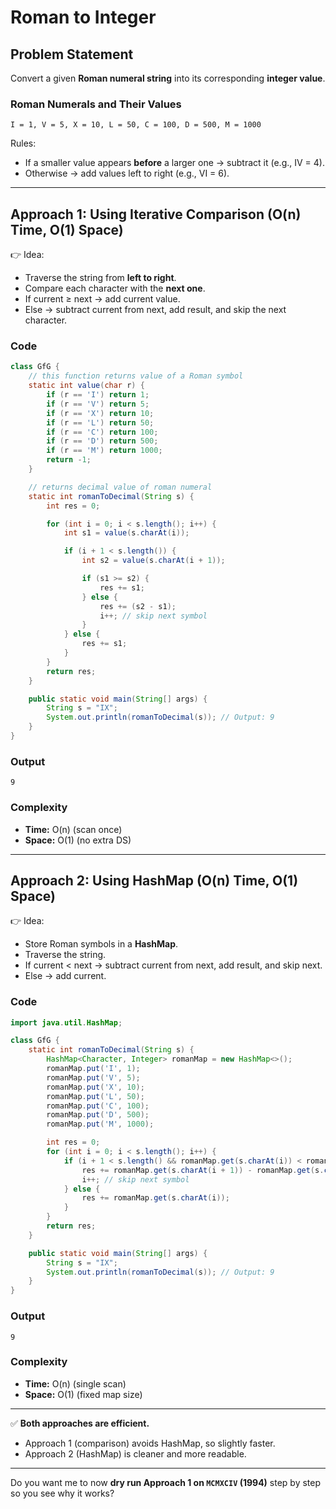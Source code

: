 # Roman to Integer

## Problem Statement

Convert a given **Roman numeral string** into its corresponding **integer value**.

### Roman Numerals and Their Values

```
I = 1, V = 5, X = 10, L = 50, C = 100, D = 500, M = 1000
```

Rules:

* If a smaller value appears **before** a larger one → subtract it (e.g., IV = 4).
* Otherwise → add values left to right (e.g., VI = 6).

---

## Approach 1: Using Iterative Comparison (O(n) Time, O(1) Space)

👉 Idea:

* Traverse the string from **left to right**.
* Compare each character with the **next one**.
* If current ≥ next → add current value.
* Else → subtract current from next, add result, and skip the next character.

### Code

```java
class GfG {
    // this function returns value of a Roman symbol
    static int value(char r) {
        if (r == 'I') return 1;
        if (r == 'V') return 5;
        if (r == 'X') return 10;
        if (r == 'L') return 50;
        if (r == 'C') return 100;
        if (r == 'D') return 500;
        if (r == 'M') return 1000;
        return -1;
    }

    // returns decimal value of roman numeral
    static int romanToDecimal(String s) {
        int res = 0;

        for (int i = 0; i < s.length(); i++) {
            int s1 = value(s.charAt(i));

            if (i + 1 < s.length()) {
                int s2 = value(s.charAt(i + 1));

                if (s1 >= s2) {
                    res += s1;
                } else {
                    res += (s2 - s1);
                    i++; // skip next symbol
                }
            } else {
                res += s1;
            }
        }
        return res;
    }

    public static void main(String[] args) {
        String s = "IX";
        System.out.println(romanToDecimal(s)); // Output: 9
    }
}
```

### Output

```
9
```

### Complexity

* **Time:** O(n) (scan once)
* **Space:** O(1) (no extra DS)

---

## Approach 2: Using HashMap (O(n) Time, O(1) Space)

👉 Idea:

* Store Roman symbols in a **HashMap**.
* Traverse the string.
* If current < next → subtract current from next, add result, and skip next.
* Else → add current.

### Code

```java
import java.util.HashMap;

class GfG {
    static int romanToDecimal(String s) {
        HashMap<Character, Integer> romanMap = new HashMap<>();
        romanMap.put('I', 1);
        romanMap.put('V', 5);
        romanMap.put('X', 10);
        romanMap.put('L', 50);
        romanMap.put('C', 100);
        romanMap.put('D', 500);
        romanMap.put('M', 1000);

        int res = 0;
        for (int i = 0; i < s.length(); i++) {
            if (i + 1 < s.length() && romanMap.get(s.charAt(i)) < romanMap.get(s.charAt(i + 1))) {
                res += romanMap.get(s.charAt(i + 1)) - romanMap.get(s.charAt(i));
                i++; // skip next symbol
            } else {
                res += romanMap.get(s.charAt(i));
            }
        }
        return res;
    }

    public static void main(String[] args) {
        String s = "IX";
        System.out.println(romanToDecimal(s)); // Output: 9
    }
}
```

### Output

```
9
```

### Complexity

* **Time:** O(n) (single scan)
* **Space:** O(1) (fixed map size)

---

✅ **Both approaches are efficient.**

* Approach 1 (comparison) avoids HashMap, so slightly faster.
* Approach 2 (HashMap) is cleaner and more readable.

---

Do you want me to now **dry run Approach 1 on `MCMXCIV` (1994)** step by step so you see why it works?
